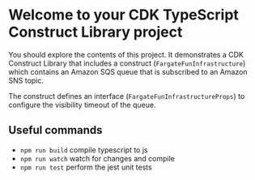 # Welcome to your CDK TypeScript Construct Library project

You should explore the contents of this project. It demonstrates a CDK Construct Library that includes a construct (`FargateFunInfrastructure`)
which contains an Amazon SQS queue that is subscribed to an Amazon SNS topic.

The construct defines an interface (`FargateFunInfrastructureProps`) to configure the visibility timeout of the queue.

## Useful commands

* `npm run build`   compile typescript to js
* `npm run watch`   watch for changes and compile
* `npm run test`    perform the jest unit tests
